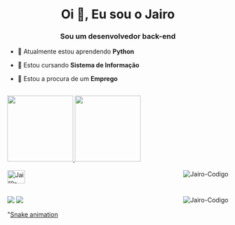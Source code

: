<h1 align="center">Oi 👋, Eu sou o Jairo</h1>
<h3 align="center">Sou um desenvolvedor back-end</h3>






- 🔭 Atualmente estou aprendendo **Python**

- 🌱 Estou cursando **Sistema de Informação**

- 🤝 Estou a procura de um **Emprego**


##


<div>
<a href="https://github.com/spJairo">
<img height="150em" src="https://github-readme-stats.vercel.app/api?username=spJairo&show_icons=true&theme=midnight-purple&include_all_commits=true%count_private=true"/>
<img height="150em" src="https://github-readme-stats.vercel.app/api/top-langs/?username=spJairo&layout=compact&langs_count=16&theme=midnight-purple"/>
</div>

<div style="display: inline_block"><br>
<img align="center" alt="Jairo-Python" height="30" width="40" src="https://cdn.jsdelivr.net/gh/devicons/devicon/icons/python/python-original.svg" />
<img align="right" alt="Jairo-Codigo" src="https://c.tenor.com/GfSX-u7VGM4AAAAM/coding.gif">
</div>

##

<div>
<a href="https://www.linkedin.com/in/souzajairo" target="_blank"><img src="https://img.shields.io/badge/LinkedIn-0077B5?style=for-the-badge&logo=linkedin&logoColor=white" target="_blanck"></a>
<a href="mailto:souzajairo99@gmail.com"><img src="https://img.shields.io/badge/Gmail-D14836?style=for-the-badge&logo=gmail&logoColor=white" target="_blank"></a>
<img align="right" alt="Jairo-Codigo" src="https://c.tenor.com/GfSX-u7VGM4AAAAM/coding.gif">
</div>

"[Snake animation](https://github.com/spJairo/spJairo/blob/output/github-contribution-grid-snake.svg)








